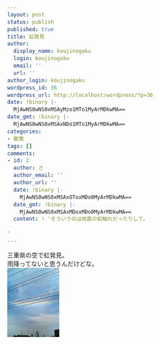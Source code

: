 ```yaml
---
layout: post
status: publish
published: true
title: 虹発見
author:
  display_name: koujinogaku
  login: koujinogaku
  email: ''
  url: ''
author_login: koujinogaku
wordpress_id: 36
wordpress_url: http://localhost/wordpress/?p=36
date: !binary |-
  MjAwNS0wNS0xMSAyMzo1MTo1MyArMDkwMA==
date_gmt: !binary |-
  MjAwNS0wNS0xMSAxNDo1MTo1MyArMDkwMA==
categories:
- 散策
tags: []
comments:
- id: 2
  author: さ
  author_email: ''
  author_url: ''
  date: !binary |-
    MjAwNS0wNS0xMSAxOToxMDo0MyArMDkwMA==
  date_gmt: !binary |-
    MjAwNS0wNS0xMSAxMDoxMDo0MyArMDkwMA==
  content: ! 'そういうのは地震の前触れだったりして。

'
---
```

<p>三重県の空で虹発見。<br />
雨降ってないと思うんだけどな。<br />
<img src="/blog/img/20050511-1.jpg" width="120" height="160" /></p>
